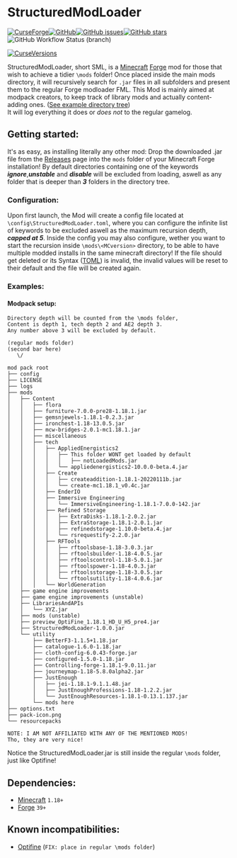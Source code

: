 # StructuredModLoader
[![CurseForge](https://cf.way2muchnoise.eu/573056.svg)](https://www.curseforge.com/minecraft/mc-mods/structured-mod-loader-forge)[![GitHub](https://img.shields.io/badge/Git-Hub-blue)](https://github.com/Chaos02/SubFolderLoader)[![GitHub issues](https://img.shields.io/github/issues/Chaos02/SubFolderLoader?logo=GitHub)](https://github.com/Chaos02/SubFolderLoader/issues)[![GitHub stars](https://img.shields.io/github/stars/Chaos02/SubFolderLoader?logo=GitHub)](https://github.com/Chaos02/SubFolderLoader/stargazers)![GitHub Workflow Status (branch)](https://img.shields.io/github/workflow/status/Chaos02/SubFolderLoader/StructuredModLoader%20development/development?label=dev%20build)

[![CurseVersions](https://cf.way2muchnoise.eu/versions/573056.svg)](https://www.curseforge.com/minecraft/mc-mods/structured-mod-loader-forge/files/all)

StructuredModLoader, short SML, is a [Minecraft](minecraft.net) [Forge](https://files.minecraftforge.net/net/minecraftforge/forge/) mod for those that wish to achieve a tidier `\mods` folder!
Once placed inside the main mods directory, it will recursively search for `.jar` files in all subfolders and present them to the regular Forge modloader FML.
This Mod is mainly aimed at modpack creators, to keep track of library mods and actually content-adding ones. ([See example directory tree](#Modpack-setup))  
It will log everything it does or *does not* to the regular gamelog.
## Getting started:
It's as easy, as installing literally any other mod:
Drop the downloaded .jar file from the [Releases](https://github.com/Chaos02/SubFolderLoader/tags) page into the `mods` folder of your Minecraft Forge installation!
By default directories containing one of the keywords
***ignore***,***unstable*** and ***disable***
will be excluded from loading, aswell as any folder that is deeper than ***3*** folders in the directory tree.
### Configuration:
Upon first launch, the Mod will create a config file located at `\config\StructuredModLoader.toml`, where you can configure the infinite list of keywords to be excluded aswell as the maximum recursion depth, ***capped at 5***.
Inside the config you may also configure, wether you want to start the recursion inside `\mods\<MCversion>` directory, to be able to have multiple modded installs in the same minecraft directory!
If the file should get deleted or its Syntax ([TOML](https://github.com/toml-lang/toml)) is invalid, the invalid values will be reset to their default and the file will be created again.
### Examples:
#### Modpack setup:
```
Directory depth will be counted from the \mods folder,
Content is depth 1, tech depth 2 and AE2 depth 3.
Any number above 3 will be excluded by default.

(regular mods folder)
(second bar here)
   \/

mod pack root
├── config
├── LICENSE
├── logs
├── mods
│   ├── Content
│   │   ├── flora
│   │   ├── furniture-7.0.0-pre28-1.18.1.jar
│   │   ├── gemsnjewels-1.18.1-0.2.3.jar
│   │   ├── ironchest-1.18-13.0.5.jar
│   │   ├── mcw-bridges-2.0.1-mc1.18.1.jar
│   │   ├── miscellaneous
│   │   ├── tech
│   │   │   ├── AppliedEnergistics2
│   │   │   │   ├── This folder WONT get loaded by default
│   │   │   │   │   ├── notLoadedMods.jar
│   │   │   │   └── appliedenergistics2-10.0.0-beta.4.jar
│   │   │   ├── Create
│   │   │   │   ├── createaddition-1.18.1-20220111b.jar
│   │   │   │   └── create-mc1.18.1_v0.4c.jar
│   │   │   ├── EnderIO
│   │   │   ├── Immersive Engineering
│   │   │   │   └── ImmersiveEngineering-1.18.1-7.0.0-142.jar
│   │   │   ├── Refined Storage
│   │   │   │   ├── ExtraDisks-1.18.1-2.0.2.jar
│   │   │   │   ├── ExtraStorage-1.18.1-2.0.1.jar
│   │   │   │   ├── refinedstorage-1.10.0-beta.4.jar
│   │   │   │   └── rsrequestify-2.2.0.jar
│   │   │   ├── RFTools
│   │   │   │   ├── rftoolsbase-1.18-3.0.3.jar
│   │   │   │   ├── rftoolsbuilder-1.18-4.0.5.jar
│   │   │   │   ├── rftoolscontrol-1.18-5.0.1.jar
│   │   │   │   ├── rftoolspower-1.18-4.0.3.jar
│   │   │   │   ├── rftoolsstorage-1.18-3.0.5.jar
│   │   │   │   └── rftoolsutility-1.18-4.0.6.jar
│   │   │   └── WorldGeneration
│   ├── game engine improvements
│   ├── game engine improvements (unstable)
│   ├── LibrariesAndAPIs
│   │   └── XYZ.jar
│   ├── mods (unstable)
│   ├── preview_OptiFine_1.18.1_HD_U_H5_pre4.jar
│   ├── StructuredModLoader-1.0.0.jar
│   └── utility
│       ├── BetterF3-1.1.5+1.18.jar
│       ├── catalogue-1.6.0-1.18.jar
│       ├── cloth-config-6.0.43-forge.jar
│       ├── configured-1.5.0-1.18.jar
│       ├── Controlling-forge-1.18.1-9.0.11.jar
│       ├── journeymap-1.18-5.8.0alpha2.jar
│       ├── JustEnough
│       │   ├── jei-1.18.1-9.1.1.48.jar
│       │   ├── JustEnoughProfessions-1.18-1.2.2.jar
│       │   └── JustEnoughResources-1.18.1-0.13.1.137.jar
│       └── mods here
├── options.txt
├── pack-icon.png
└── resourcepacks

NOTE: I AM NOT AFFILIATED WITH ANY OF THE MENTIONED MODS!
Tho, they are very nice!
```
Notice the StructuredModLoader.jar is still inside the regular `\mods` folder, just like Optifine!

## Dependencies:

 - [Minecraft](minecraft.net) `1.18+`
 - [Forge](https://files.minecraftforge.net/net/minecraftforge/forge/) `39+`

## Known incompatibilities:
 - [Optifine](optifine.net) (`FIX: place in regular \mods folder`)
